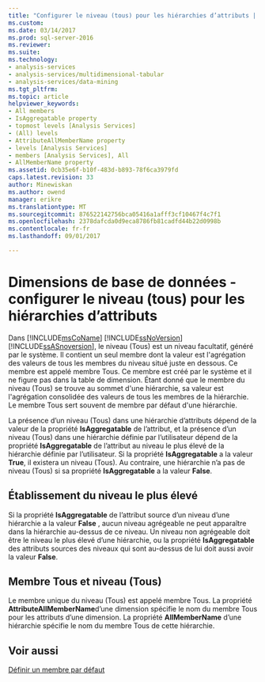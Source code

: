 ```yaml
---
title: "Configurer le niveau (tous) pour les hiérarchies d’attributs | Documents Microsoft"
ms.custom: 
ms.date: 03/14/2017
ms.prod: sql-server-2016
ms.reviewer: 
ms.suite: 
ms.technology:
- analysis-services
- analysis-services/multidimensional-tabular
- analysis-services/data-mining
ms.tgt_pltfrm: 
ms.topic: article
helpviewer_keywords:
- All members
- IsAggregatable property
- topmost levels [Analysis Services]
- (All) levels
- AttributeAllMemberName property
- levels [Analysis Services]
- members [Analysis Services], All
- AllMemberName property
ms.assetid: 0cb35e6f-b10f-483d-b893-78f6ca3979fd
caps.latest.revision: 33
author: Minewiskan
ms.author: owend
manager: erikre
ms.translationtype: MT
ms.sourcegitcommit: 876522142756bca05416a1afff3cf10467f4c7f1
ms.openlocfilehash: 2378dafcda0d9eca8786fb81cadfd44b22d0998b
ms.contentlocale: fr-fr
ms.lasthandoff: 09/01/2017

---
```

# <a name="database-dimensions---configure-the-all-level-for-attribute-hierarchies"></a>Dimensions de base de données - configurer le niveau (tous) pour les hiérarchies d’attributs
  Dans [!INCLUDE[msCoName](../../includes/msconame-md.md)] [!INCLUDE[ssNoVersion](../../includes/ssnoversion-md.md)] [!INCLUDE[ssASnoversion](../../includes/ssasnoversion-md.md)], le niveau (Tous) est un niveau facultatif, généré par le système. Il contient un seul membre dont la valeur est l'agrégation des valeurs de tous les membres du niveau situé juste en dessous. Ce membre est appelé membre Tous. Ce membre est créé par le système et il ne figure pas dans la table de dimension. Étant donné que le membre du niveau (Tous) se trouve au sommet d'une hiérarchie, sa valeur est l'agrégation consolidée des valeurs de tous les membres de la hiérarchie. Le membre Tous sert souvent de membre par défaut d'une hiérarchie.  
  
 La présence d’un niveau (Tous) dans une hiérarchie d’attributs dépend de la valeur de la propriété **IsAggregatable** de l’attribut, et la présence d’un niveau (Tous) dans une hiérarchie définie par l’utilisateur dépend de la propriété **IsAggregatable** de l’attribut au niveau le plus élevé de la hiérarchie définie par l’utilisateur. Si la propriété **IsAggregatable** a la valeur **True**, il existera un niveau (Tous). Au contraire, une hiérarchie n’a pas de niveau (Tous) si sa propriété **IsAggregatable** a la valeur **False**.  
  
## <a name="establishing-the-topmost-level"></a>Établissement du niveau le plus élevé  
 Si la propriété **IsAggregatable** de l’attribut source d’un niveau d’une hiérarchie a la valeur **False** , aucun niveau agrégeable ne peut apparaître dans la hiérarchie au-dessus de ce niveau. Un niveau non agrégeable doit être le niveau le plus élevé d’une hiérarchie, ou la propriété **IsAggregatable** des attributs sources des niveaux qui sont au-dessus de lui doit aussi avoir la valeur **False**.  
  
## <a name="all-member-and-all-level"></a>Membre Tous et niveau (Tous)  
 Le membre unique du niveau (Tous) est appelé membre Tous. La propriété **AttributeAllMemberName**d’une dimension spécifie le nom du membre Tous pour les attributs d’une dimension. La propriété **AllMemberName** d’une hiérarchie spécifie le nom du membre Tous de cette hiérarchie.  
  
## <a name="see-also"></a>Voir aussi  
 [Définir un membre par défaut](../../analysis-services/multidimensional-models/attribute-properties-define-a-default-member.md)  
  
  

